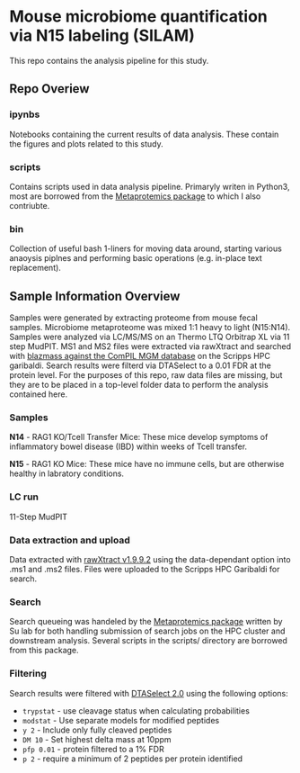 # Mouse microbiome quantification via N15 labeling (SILAM)

This repo contains the analysis pipeline for this study.

## Repo Overiew

### ipynbs

Notebooks containing the current results of data analysis.  These contain
the figures and plots related to this study.

### scripts

Contains scripts used in data analysis pipeline.  Primaryly writen in Python3,
most are borrowed from the [Metaprotemics package](https://bitbucket.org/sulab/metaproteomics)
to which I also contriubte.

### bin

Collection of useful bash 1-liners for moving data around, starting various
anaoysis piplnes and performing basic operations (e.g. in-place text replacement).

## Sample Information Overview

Samples were generated by extracting proteome from mouse fecal samples.
Microbiome metaproteome was mixed 1:1 heavy to light (N15:N14).
Samples were analyzed via LC/MS/MS on an Thermo LTQ Orbitrap XL
via 11 step MudPIT.  MS1 and MS2 files were extracted via rawXtract
and searched with [blazmass against the ComPIL MGM database](https://github.com/sandipchatterjee/blazmass_compil)
on the Scripps HPC garibaldi.  Search results were filterd via DTASelect
to a 0.01 FDR at the protein level.  For the purposes of this repo,
raw data files are missing, but they are to be placed in a top-level
folder data to perform the analysis contained here.

### Samples

**N14** - RAG1 KO/Tcell Transfer Mice:  These mice develop symptoms of
inflammatory bowel disease (IBD) within weeks of Tcell transfer.

**N15** - RAG1 KO Mice: These mice have no immune cells, but are otherwise
healthy in labratory conditions.

### LC run

11-Step MudPIT

### Data extraction and upload

Data extracted with [rawXtract v1.9.9.2](http://www.scripps.edu/yates/?page_id=17) 
using the data-dependant option into .ms1 and .ms2 files. Files were uploaded to
the Scripps HPC Garibaldi for search.

### Search

Search queueing was handeled by the [Metaprotemics package](https://bitbucket.org/sulab/metaproteomics)
written by Su lab for both handling submission of search jobs on the HPC cluster
and downstream analysis.  Several scripts in the scripts/ directory are borrowed
from this package.

### Filtering

Search results were filtered with [DTASelect 2.0](http://www.scripps.edu/yates/?page_id=17)
using the following options:

- `trypstat` - use cleavage status when calculating probabilities
- `modstat` - Use separate models for modified peptides
- `y 2` - Include only fully cleaved peptides
- `DM 10` - Set highest delta mass at 10ppm
- `pfp 0.01` - protein filtered to a 1% FDR
- `p 2` - require a minimum of 2 peptides per protein identified
